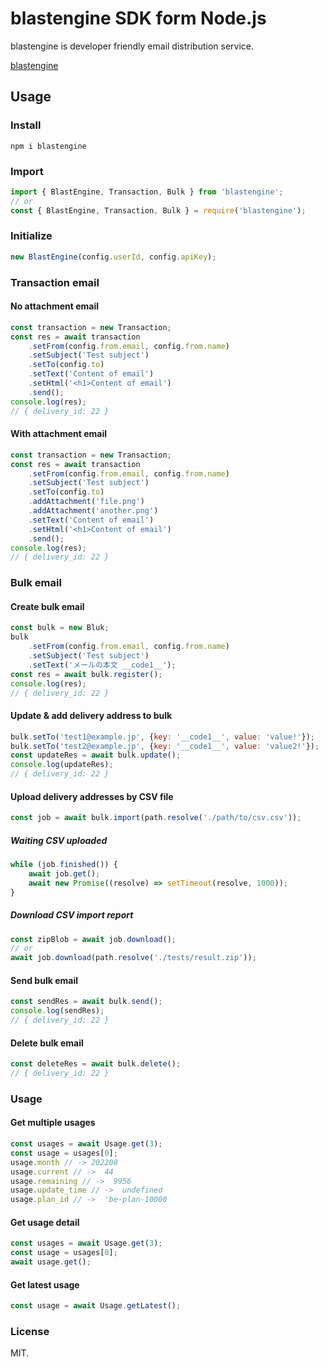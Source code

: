 # blastengine SDK form Node.js

blastengine is developer friendly email distribution service.

[blastengine](https://blastengine.jp/)

## Usage

### Install

```
npm i blastengine
```

### Import

```js
import { BlastEngine, Transaction, Bulk } from 'blastengine';
// or
const { BlastEngine, Transaction, Bulk } = require('blastengine');
```

### Initialize

```js
new BlastEngine(config.userId, config.apiKey);
```

### Transaction email

#### No attachment email

```js
const transaction = new Transaction;
const res = await transaction
	.setFrom(config.from.email, config.from.name)
	.setSubject('Test subject')
	.setTo(config.to)
	.setText('Content of email')
	.setHtml('<h1>Content of email')
	.send();
console.log(res);
// { delivery_id: 22 }
```

#### With attachment email

```js
const transaction = new Transaction;
const res = await transaction
	.setFrom(config.from.email, config.from.name)
	.setSubject('Test subject')
	.setTo(config.to)
	.addAttachment('file.png')
	.addAttachment('another.png')
	.setText('Content of email')
	.setHtml('<h1>Content of email')
	.send();
console.log(res);
// { delivery_id: 22 }
```

### Bulk email

#### Create bulk email

```js
const bulk = new Bluk;
bulk
	.setFrom(config.from.email, config.from.name)
	.setSubject('Test subject')
	.setText('メールの本文 __code1__');
const res = await bulk.register();
console.log(res);
// { delivery_id: 22 }
```

#### Update & add delivery address to bulk

```js
bulk.setTo('test1@example.jp', {key: '__code1__', value: 'value!'});
bulk.setTo('test2@example.jp', {key: '__code1__', value: 'value2!'});
const updateRes = await bulk.update();
console.log(updateRes);
// { delivery_id: 22 }
```

#### Upload delivery addresses by CSV file

```js
const job = await bulk.import(path.resolve('./path/to/csv.csv'));
```

##### Waiting CSV uploaded

```js
while (job.finished()) {
	await job.get();
	await new Promise((resolve) => setTimeout(resolve, 1000));
}
```

##### Download CSV import report

```js
const zipBlob = await job.download();
// or
await job.download(path.resolve('./tests/result.zip'));
```

#### Send bulk email

```js
const sendRes = await bulk.send();
console.log(sendRes);
// { delivery_id: 22 }
```

#### Delete bulk email

```js
const deleteRes = await bulk.delete();
// { delivery_id: 22 }
```

### Usage

#### Get multiple usages

```ts
const usages = await Usage.get(3);
const usage = usages[0];
usage.month // -> 202208
usage.current // ->  44
usage.remaining // ->  9956
usage.update_time // ->  undefined
usage.plan_id // ->  'be-plan-10000
```

#### Get usage detail

```ts
const usages = await Usage.get(3);
const usage = usages[0];
await usage.get();
```

#### Get latest usage

```ts
const usage = await Usage.getLatest();
```

### License

MIT.

